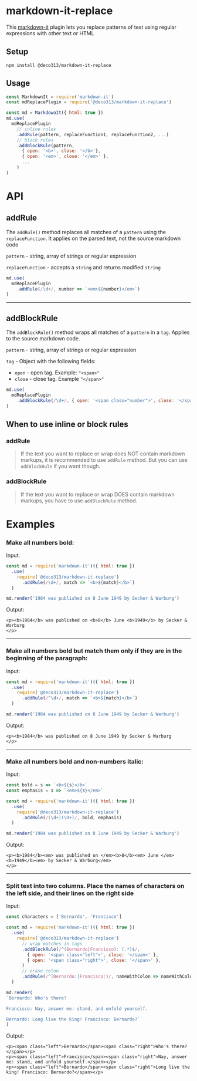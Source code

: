 # markdown-it-replace

This [markdown-it](https://github.com/markdown-it/markdown-it) plugin lets you replace patterns of text using regular expressions with other text or HTML

## Setup

```
npm install @deco313/markdown-it-replace
```

## Usage

```js
const MarkdownIt = require('markdown-it')
const mdReplacePlugin = require('@deco313/markdown-it-replace')

const md = MarkdownIt({ html: true })
md.use(
  mdReplacePlugin
    // inline rules
    .addRule(pattern, replaceFunction1, replaceFunction2, ...)
    // block rules
    .addBlockRule(pattern,
      { open: '<b>', close: '</b>'},
      { open: '<em>', close: '</em>' },
      ...
    )
)
```

# API

## addRule

The `addRule()` method replaces all matches of a `pattern` using the `replaceFunction`. It applies on the parsed text, not the source markdown code

`pattern` - string, array of strings or regular expression

`replaceFunction` - accepts a `string` and returns modified `string`

```js
md.use(
  mdReplacePlugin
    .addRule(/\d+/, number => `<em>${number}</em>`)
)
```

***

## addBlockRule

The `addBlockRule()` method wraps all matches of a `pattern` in a `tag`. Applies to the source markdown code.

`pattern` - string, array of strings or regular expression

`tag` - Object with the following fields:
- `open` - open tag. Example: `"<span>"`
- `close` - close tag. Example `"</span>"`

```js
md.use(
  mdReplacePlugin
    .addBlockRule(/\d+/, { open: '<span class="number">', close: '</span>'})
)
```

## When to use inline or block rules

### addRule

> If the text you want to replace or wrap does NOT contain markdown markups, it is recommended to use `addRule` method. But you can use `addBlockRule` if you want though.

### addBlockRule

> If the text you want to replace or wrap DOES contain markdown markups, you have to use `addBlockRule` method.

# Examples

### Make all numbers bold:

Input:

```js
const md = require('markdown-it')({ html: true })
  .use(
    require('@deco313/markdown-it-replace')
      .addRule(/\d+/, match => `<b>${match}</b>`)
  )

md.render('1984 was published on 8 June 1949 by Secker & Warburg')
```

Output:

```
<p><b>1984</b> was published on <b>8</b> June <b>1949</b> by Secker & Warburg
</p>
```

***

### Make all numbers bold but match them only if they are in the beginning of the paragraph:

Input:

```js
const md = require('markdown-it')({ html: true })
  .use(
    require('@deco313/markdown-it-replace')
      .addRule(/^\d+/, match => `<b>${match}</b>`)
  )

md.render('1984 was published on 8 June 1949 by Secker & Warburg')
```

Output:

```
<p><b>1984</b> was published on 8 June 1949 by Secker & Warburg
</p>
```

***

### Make all numbers bold and non-numbers italic:

Input:

```js
const bold = s => `<b>${s}</b>`
const emphasis = s => `<em>${s}</em>`

const md = require('markdown-it')({ html: true })
  .use(
    require('@deco313/markdown-it-replace')
      .addRule(/(\d+)(\D+)/, bold, emphasis)
  )

md.render('1984 was published on 8 June 1949 by Secker & Warburg')
```

Output:

```
<p><b>1984</b><em> was published on </em><b>8</b><em> June </em><b>1949</b><em> by Secker & Warburg</em>
</p>
```

***

### Split text into two columns. Place the names of characters on the left side, and their lines on the right side

Input:

```js
const characters = ['Bernardo', 'Francisco']

const md = require('markdown-it')({ html: true })
  .use(
    require('@deco313/markdown-it-replace')
      // wrap matches in tags
      .addBlockRule(/^(Bernardo|Francisco): (.*)$/,
        { open: '<span class="left">', close: '</span>' },
        { open: '<span class="right">', close: '</span>' },
      )
      // erase colon
      .addRule(/^(Bernardo:|Francisco:)/, nameWithColon => nameWithColon.replace(':', ''))
  )

md.render(
`Bernardo: Who's there?

Francisco: Nay, answer me: stand, and unfold yourself.

Bernardo: Long live the king! Francisco: Bernardo?`
)
```

Output:

```
<p><span class="left">Bernardo</span><span class="right">Who's there?</span></p>
<p><span class="left">Francisco</span><span class="right">Nay, answer me: stand, and unfold yourself.</span></p>
<p><span class="left">Bernardo</span><span class="right">Long live the king! Francisco: Bernardo?</span></p>
```
